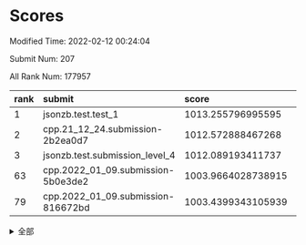# Scores

Modified Time: 2022-02-12 00:24:04

Submit Num: 207

All Rank Num: 177957

| rank |               submit               |       score        |       sigma        | pk_num |
| :--- | :--------------------------------- | :----------------- | :----------------- | :----- |
| 1    | jsonzb.test.test_1                 | 1013.255796995595  | 0.8196155470504262 | 3435   |
| 2    | cpp.21_12_24.submission-2b2ea0d7   | 1012.572888467268  | 0.7841792121056629 | 3438   |
| 3    | jsonzb.test.submission_level_4     | 1012.089193411737  | 0.7719651557653887 | 3443   |
| 63   | cpp.2022_01_09.submission-5b0e3de2 | 1003.9664028738915 | 0.7101709244965689 | 3440   |
| 79   | cpp.2022_01_09.submission-816672bd | 1003.4399343105939 | 0.7036655278661592 | 3439   |


<details>
<summary>全部</summary>

| rank |                 submit                 |       score        |       sigma        | pk_num |
| :--- | :------------------------------------- | :----------------- | :----------------- | :----- |
| 1    | jsonzb.test.test_1                     | 1013.255796995595  | 0.8196155470504262 | 3435   |
| 2    | cpp.21_12_24.submission-2b2ea0d7       | 1012.572888467268  | 0.7841792121056629 | 3438   |
| 3    | jsonzb.test.submission_level_4         | 1012.089193411737  | 0.7719651557653887 | 3443   |
| 4    | gobigger.level_3.submission_level_3_13 | 1012.0236571191623 | 0.807154907901642  | 3442   |
| 5    | gobigger.level_3.submission_level_3_36 | 1011.8020234000088 | 0.8175118939715034 | 3435   |
| 6    | gobigger.level_3.submission_level_3_16 | 1011.640945546956  | 0.8021179332798323 | 3437   |
| 7    | gobigger.level_3.submission_level_3_44 | 1011.318849818032  | 0.7926207147499668 | 3442   |
| 8    | gobigger.level_3.submission_level_3_5  | 1011.2584459216223 | 0.7732645760973318 | 3439   |
| 9    | gobigger.level_3.submission_level_3_38 | 1011.2047459147233 | 0.7764452651795889 | 3438   |
| 10   | gobigger.level_3.submission_level_3_46 | 1011.1814583432346 | 0.7514742606434294 | 3430   |
| 11   | gobigger.level_3.submission_level_3_40 | 1011.1516590763217 | 0.7964619417924671 | 3440   |
| 12   | gobigger.level_3.submission_level_3_39 | 1011.0739353512934 | 0.7866009774891907 | 3440   |
| 13   | gobigger.level_3.submission_level_3_21 | 1010.9815264651672 | 0.7951841136804231 | 3439   |
| 14   | gobigger.level_3.submission_level_3_9  | 1010.9035153788398 | 0.767710529467155  | 3434   |
| 15   | gobigger.level_3.submission_level_3_28 | 1010.8233620673394 | 0.7712900445087408 | 3439   |
| 16   | gobigger.level_3.submission_level_3_48 | 1010.8150557760782 | 0.7522784920263444 | 3437   |
| 17   | gobigger.level_3.submission_level_3_30 | 1010.730214814742  | 0.7670679310850212 | 3441   |
| 18   | gobigger.level_3.submission_level_3_42 | 1010.7150777325706 | 0.7785037704727212 | 3437   |
| 19   | gobigger.level_3.submission_level_3_20 | 1010.6663048733748 | 0.7531944282423408 | 3439   |
| 20   | gobigger.level_3.submission_level_3_10 | 1010.4833037454196 | 0.7581088237291524 | 3439   |
| 21   | gobigger.level_3.submission_level_3_0  | 1010.4637525259608 | 0.7526958463266268 | 3435   |
| 22   | gobigger.level_3.submission_level_3_8  | 1010.4386936958294 | 0.7926499233586031 | 3436   |
| 23   | gobigger.level_3.submission_level_3_15 | 1010.3422305595128 | 0.7654306361649048 | 3437   |
| 24   | gobigger.level_3.submission_level_3_35 | 1010.3395180593111 | 0.7631818113297109 | 3438   |
| 25   | gobigger.level_3.submission_level_3_29 | 1010.2814313913335 | 0.7588060260453603 | 3439   |
| 26   | gobigger.level_3.submission_level_3_18 | 1010.2708104630083 | 0.7554925453914937 | 3438   |
| 27   | gobigger.level_3.submission_level_3_41 | 1010.1423617470765 | 0.7515149419668286 | 3439   |
| 28   | gobigger.level_3.submission_level_3_11 | 1010.0699131646942 | 0.7625999085358229 | 3436   |
| 29   | gobigger.level_3.submission_level_3_3  | 1009.9904729745492 | 0.734429622422236  | 3437   |
| 30   | gobigger.level_3.submission_level_3_32 | 1009.9796131869106 | 0.7499440037838757 | 3440   |
| 31   | gobigger.level_3.submission_level_3_27 | 1009.9643557229307 | 0.7559649655477209 | 3444   |
| 32   | gobigger.level_3.submission_level_3_31 | 1009.9623264151847 | 0.7572169672155595 | 3434   |
| 33   | gobigger.level_3.submission_level_3_4  | 1009.888168632687  | 0.7499296927292489 | 3438   |
| 34   | gobigger.level_3.submission_level_3_24 | 1009.7840111960612 | 0.7266991067428897 | 3441   |
| 35   | gobigger.level_3.submission_level_3_23 | 1009.7456960997113 | 0.7684802756121323 | 3438   |
| 36   | gobigger.level_3.submission_level_3_43 | 1009.7121040077478 | 0.7417650674924876 | 3441   |
| 37   | gobigger.level_3.submission_level_3_47 | 1009.6699770094135 | 0.7473665119704188 | 3435   |
| 38   | gobigger.level_3.submission_level_3_12 | 1009.5912418621716 | 0.7680089654213468 | 3437   |
| 39   | gobigger.level_3.submission_level_3_19 | 1009.4556524075551 | 0.7684172905816141 | 3433   |
| 40   | gobigger.level_3.submission_level_3_45 | 1009.4308054432599 | 0.7467896197925145 | 3439   |
| 41   | gobigger.level_3.submission_level_3_1  | 1009.2929396096905 | 0.7469344822017413 | 3437   |
| 42   | gobigger.level_3.submission_level_3_26 | 1009.2344859606876 | 0.7651056719670489 | 3439   |
| 43   | gobigger.level_3.submission_level_3_7  | 1009.2280479654166 | 0.7385612836234468 | 3440   |
| 44   | gobigger.level_3.submission_level_3_17 | 1009.1494426153688 | 0.7465937654214647 | 3440   |
| 45   | gobigger.level_3.submission_level_3_22 | 1009.0619854523668 | 0.7467221286962924 | 3437   |
| 46   | gobigger.level_3.submission_level_3_25 | 1009.0237488039448 | 0.7491125555257828 | 3433   |
| 47   | gobigger.level_3.submission_level_3_14 | 1008.9246896428244 | 0.7691395807777921 | 3434   |
| 48   | gobigger.level_3.submission_level_3_33 | 1008.8704870792625 | 0.7522235100201637 | 3435   |
| 49   | gobigger.level_3.submission_level_3_37 | 1008.5832752365804 | 0.7293623615788385 | 3432   |
| 50   | gobigger.level_3.submission_level_3_34 | 1008.444859388008  | 0.7654656686027336 | 3440   |
| 51   | gobigger.level_3.submission_level_3_2  | 1008.2947807408702 | 0.7623838860233207 | 3436   |
| 52   | gobigger.level_3.submission_level_3_6  | 1008.2189776468883 | 0.7387810592678344 | 3441   |
| 53   | gobigger.level_3.submission_level_3_49 | 1008.0472794023615 | 0.7515534534809272 | 3437   |
| 54   | gobigger.level_1.submission_level_1_34 | 1004.9131976246525 | 0.732457330294254  | 3437   |
| 55   | gobigger.level_1.submission_level_1_30 | 1004.8696843362818 | 0.7087501615567113 | 3441   |
| 56   | gobigger.level_1.submission_level_1_18 | 1004.5629720793764 | 0.7162303889708712 | 3440   |
| 57   | gobigger.level_1.submission_level_1_15 | 1004.3860992870522 | 0.7273995282767616 | 3436   |
| 58   | gobigger.level_1.submission_level_1_47 | 1004.3848656672263 | 0.7162572052921613 | 3436   |
| 59   | gobigger.level_1.submission_level_1_23 | 1004.3421006350098 | 0.7196998568181888 | 3437   |
| 60   | gobigger.level_1.submission_level_1_36 | 1004.2732363942835 | 0.7268612114042342 | 3436   |
| 61   | gobigger.level_1.submission_level_1_39 | 1004.109320915134  | 0.7258304963984189 | 3439   |
| 62   | gobigger.level_1.submission_level_1_37 | 1004.0982107194899 | 0.7197837073764458 | 3434   |
| 63   | cpp.2022_01_09.submission-5b0e3de2     | 1003.9664028738915 | 0.7101709244965689 | 3440   |
| 64   | gobigger.level_1.submission_level_1_5  | 1003.9252843141066 | 0.7335762659180082 | 3442   |
| 65   | gobigger.level_1.submission_level_1_4  | 1003.924078200436  | 0.7165409547082076 | 3440   |
| 66   | gobigger.level_1.submission_level_1_20 | 1003.8705153176501 | 0.7122591403064903 | 3440   |
| 67   | gobigger.level_1.submission_level_1_26 | 1003.7772543440409 | 0.7255126695921046 | 3439   |
| 68   | gobigger.level_1.submission_level_1_14 | 1003.7484996287096 | 0.7098713013791047 | 3442   |
| 69   | gobigger.level_1.submission_level_1_41 | 1003.7403094706954 | 0.7310711898090507 | 3437   |
| 70   | gobigger.level_1.submission_level_1_46 | 1003.6427220684881 | 0.7274286783248372 | 3442   |
| 71   | gobigger.level_1.submission_level_1_45 | 1003.6241211919814 | 0.720107443755449  | 3439   |
| 72   | gobigger.level_1.submission_level_1_49 | 1003.6132304890306 | 0.7220461315768011 | 3439   |
| 73   | gobigger.level_1.submission_level_1_2  | 1003.5987425978873 | 0.7216202753938082 | 3443   |
| 74   | gobigger.level_1.submission_level_1_10 | 1003.5635110593527 | 0.7122945072633659 | 3440   |
| 75   | gobigger.level_1.submission_level_1_6  | 1003.5588548753379 | 0.7204744816051539 | 3440   |
| 76   | gobigger.level_1.submission_level_1_29 | 1003.5432032853965 | 0.7116191691209871 | 3441   |
| 77   | gobigger.level_1.submission_level_1_22 | 1003.4936732933413 | 0.7142373890299389 | 3433   |
| 78   | gobigger.level_1.submission_level_1_16 | 1003.4432836860631 | 0.7191126055809891 | 3439   |
| 79   | cpp.2022_01_09.submission-816672bd     | 1003.4399343105939 | 0.7036655278661592 | 3439   |
| 80   | gobigger.level_1.submission_level_1_19 | 1003.410387992591  | 0.7145734333218345 | 3440   |
| 81   | gobigger.level_1.submission_level_1_48 | 1003.3250144609052 | 0.7255993477461804 | 3445   |
| 82   | gobigger.level_1.submission_level_1_40 | 1003.3240519718789 | 0.720344358128902  | 3440   |
| 83   | gobigger.level_1.submission_level_1_32 | 1003.2457160785028 | 0.7082695802834779 | 3439   |
| 84   | gobigger.level_1.submission_level_1_44 | 1003.2179348349473 | 0.7164440249912781 | 3441   |
| 85   | gobigger.level_1.submission_level_1_38 | 1003.1866525499208 | 0.7232649526606072 | 3441   |
| 86   | gobigger.level_1.submission_level_1_9  | 1003.1497082162472 | 0.7230680911606842 | 3437   |
| 87   | gobigger.level_1.submission_level_1_43 | 1003.1262388042235 | 0.718389449808436  | 3437   |
| 88   | gobigger.level_1.submission_level_1_35 | 1003.0977826569679 | 0.7217583599456459 | 3434   |
| 89   | gobigger.level_1.submission_level_1_24 | 1003.051596064382  | 0.7184983822239371 | 3437   |
| 90   | gobigger.level_1.submission_level_1_8  | 1003.0025952352381 | 0.7315052426073158 | 3438   |
| 91   | gobigger.level_1.submission_level_1_3  | 1002.9675632810784 | 0.7203430771288812 | 3435   |
| 92   | gobigger.level_1.submission_level_1_31 | 1002.9464778153447 | 0.7134701424666824 | 3445   |
| 93   | gobigger.level_1.submission_level_1_21 | 1002.7578005650757 | 0.699309090316445  | 3441   |
| 94   | gobigger.level_1.submission_level_1_33 | 1002.6796263459099 | 0.7152653278766722 | 3444   |
| 95   | gobigger.level_1.submission_level_1_11 | 1002.3538617574195 | 0.715792454316045  | 3438   |
| 96   | gobigger.level_1.submission_level_1_28 | 1002.3303802924006 | 0.7085917519429323 | 3437   |
| 97   | gobigger.level_1.submission_level_1_1  | 1002.3144825427792 | 0.707338536295084  | 3437   |
| 98   | gobigger.level_1.submission_level_1_25 | 1002.1589076967448 | 0.7185950817772545 | 3436   |
| 99   | gobigger.level_1.submission_level_1_0  | 1002.0738778306576 | 0.7093424113831478 | 3437   |
| 100  | gobigger.level_1.submission_level_1_42 | 1002.0111882574472 | 0.7027813979850677 | 3438   |
| 101  | gobigger.level_1.submission_level_1_27 | 1001.8501871109788 | 0.7124967961422889 | 3442   |
| 102  | gobigger.level_1.submission_level_1_17 | 1001.8492728927076 | 0.7156973185905385 | 3443   |
| 103  | gobigger.level_1.submission_level_1_13 | 1001.7924637375017 | 0.7230420915461048 | 3441   |
| 104  | gobigger.level_1.submission_level_1_12 | 1001.6903051683956 | 0.7096668213391019 | 3441   |
| 105  | gobigger.level_1.submission_level_1_7  | 1001.605600228588  | 0.7152468755744484 | 3442   |
| 106  | gobigger.random.submission_random_8    | 997.1502958378576  | 0.7202840733245716 | 3433   |
| 107  | gobigger.random.submission_random_16   | 996.9731313379881  | 0.7140985136589828 | 3438   |
| 108  | gobigger.random.submission_random_13   | 996.9208883853939  | 0.7095395170070253 | 3438   |
| 109  | gobigger.random.submission_random_48   | 996.9073014203664  | 0.7085623981564315 | 3436   |
| 110  | gobigger.random.submission_random_34   | 996.9068215941085  | 0.730070462453446  | 3439   |
| 111  | gobigger.random.submission_random_41   | 996.886809057644   | 0.717140439191497  | 3439   |
| 112  | gobigger.random.submission_random_4    | 996.8824381863974  | 0.713250335117475  | 3440   |
| 113  | gobigger.random.submission_random_6    | 996.8176913340297  | 0.7173495158915725 | 3439   |
| 114  | gobigger.random.submission_random_27   | 996.8137462858092  | 0.7168543551495994 | 3439   |
| 115  | gobigger.random.submission_random_24   | 996.7927438777566  | 0.701321002092934  | 3440   |
| 116  | gobigger.random.submission_random_29   | 996.7146357793359  | 0.7170070577071644 | 3445   |
| 117  | gobigger.random.submission_random_2    | 996.6507118664803  | 0.7070095428242823 | 3440   |
| 118  | gobigger.random.submission_random_39   | 996.5867306005948  | 0.7140380003006053 | 3436   |
| 119  | gobigger.random.submission_random_7    | 996.2523493963797  | 0.7106203470030391 | 3442   |
| 120  | gobigger.random.submission_random_18   | 996.2361493846888  | 0.7007833032594515 | 3442   |
| 121  | gobigger.random.submission_random_26   | 996.1176457155271  | 0.7047768336406001 | 3438   |
| 122  | gobigger.random.submission_random_49   | 996.1132715906866  | 0.7155069599048884 | 3438   |
| 123  | gobigger.random.submission_random_5    | 996.0777487635452  | 0.7096935258688165 | 3436   |
| 124  | gobigger.random.submission_random_17   | 995.9778644250855  | 0.712681394196649  | 3444   |
| 125  | gobigger.random.submission_random_35   | 995.9142466914324  | 0.7157614387821345 | 3441   |
| 126  | gobigger.random.submission_random_40   | 995.8996546341523  | 0.7028376347388661 | 3440   |
| 127  | gobigger.random.submission_random_25   | 995.8793704703257  | 0.7087571576094545 | 3443   |
| 128  | gobigger.random.submission_random_47   | 995.8616026509043  | 0.7123807316045857 | 3438   |
| 129  | gobigger.random.submission_random_11   | 995.8545246596893  | 0.7041150016746307 | 3439   |
| 130  | gobigger.random.submission_random_42   | 995.8520468318455  | 0.7164239012856131 | 3442   |
| 131  | gobigger.random.submission_random_31   | 995.8285346430579  | 0.7119588274537226 | 3444   |
| 132  | gobigger.random.submission_random_45   | 995.7951463882828  | 0.7124765301497047 | 3439   |
| 133  | gobigger.random.submission_random_43   | 995.7945903986845  | 0.72158540766058   | 3440   |
| 134  | gobigger.random.submission_random_15   | 995.7602317005599  | 0.7172945262306057 | 3435   |
| 135  | gobigger.random.submission_random_1    | 995.7067535483159  | 0.7043444714869672 | 3440   |
| 136  | gobigger.random.submission_random_3    | 995.695250052034   | 0.7037183432752526 | 3435   |
| 137  | gobigger.random.submission_random_21   | 995.6883297246036  | 0.7135021828421845 | 3435   |
| 138  | gobigger.random.submission_random_20   | 995.6672465101914  | 0.6990097896600377 | 3441   |
| 139  | gobigger.random.submission_random_0    | 995.6267489835176  | 0.7140375463454809 | 3439   |
| 140  | gobigger.random.submission_random_32   | 995.6192963952267  | 0.7080752210830392 | 3443   |
| 141  | gobigger.random.submission_random_12   | 995.6045378152904  | 0.7152250079083904 | 3439   |
| 142  | gobigger.random.submission_random_37   | 995.5536353463444  | 0.7046130960697435 | 3441   |
| 143  | gobigger.random.submission_random_44   | 995.5472796816318  | 0.7082476892417525 | 3441   |
| 144  | gobigger.random.submission_random_30   | 995.5055318867251  | 0.723005913584877  | 3435   |
| 145  | gobigger.random.submission_random_36   | 995.4837591614479  | 0.7049304157520453 | 3436   |
| 146  | gobigger.random.submission_random_38   | 995.4567984059917  | 0.716275590245585  | 3439   |
| 147  | gobigger.random.submission_random_19   | 995.3312225135953  | 0.7215589833612966 | 3440   |
| 148  | gobigger.random.submission_random_23   | 995.2322633060804  | 0.7092460972295059 | 3442   |
| 149  | gobigger.random.submission_random_33   | 995.2158700704774  | 0.7102690157443586 | 3441   |
| 150  | gobigger.random.submission_random_10   | 995.1050448025004  | 0.7174784327439344 | 3442   |
| 151  | gobigger.random.submission_random_46   | 995.0973293477408  | 0.7169597315290657 | 3432   |
| 152  | gobigger.random.submission_random_14   | 994.9717281946984  | 0.7215148112994098 | 3436   |
| 153  | gobigger.random.submission_random_9    | 994.9456172569558  | 0.7085087155697831 | 3445   |
| 154  | gobigger.random.submission_random_28   | 994.9148082067321  | 0.7151087325411816 | 3435   |
| 155  | gobigger.random.submission_random_22   | 994.853478266007   | 0.7247526066601385 | 3437   |
| 156  | gobigger.level_2.submission_level_2_10 | 994.0006824663577  | 0.7321468672595296 | 3439   |
| 157  | gobigger.level_2.submission_level_2_18 | 993.7962469107156  | 0.7364883227006835 | 3442   |
| 158  | gobigger.level_2.submission_level_2_45 | 993.4962561433789  | 0.7341376497895752 | 3440   |
| 159  | gobigger.level_2.submission_level_2_27 | 993.3759773435735  | 0.7446189335409586 | 3440   |
| 160  | gobigger.level_2.submission_level_2_14 | 993.1538470633529  | 0.7439018690392837 | 3443   |
| 161  | gobigger.level_2.submission_level_2_24 | 993.0952878028389  | 0.7333236015091646 | 3439   |
| 162  | gobigger.level_2.submission_level_2_36 | 993.0808083142988  | 0.7505464458869154 | 3435   |
| 163  | gobigger.level_2.submission_level_2_13 | 993.0156492573018  | 0.7242021416228087 | 3441   |
| 164  | gobigger.level_2.submission_level_2_1  | 992.9763665055211  | 0.7401238436209961 | 3442   |
| 165  | gobigger.level_2.submission_level_2_20 | 992.8276133305188  | 0.7309067939115527 | 3443   |
| 166  | gobigger.level_2.submission_level_2_31 | 992.8147944559735  | 0.7566800951422519 | 3442   |
| 167  | gobigger.level_2.submission_level_2_30 | 992.7678946420954  | 0.735692041618213  | 3433   |
| 168  | gobigger.level_2.submission_level_2_38 | 992.567425242172   | 0.7662804435110179 | 3438   |
| 169  | gobigger.level_2.submission_level_2_44 | 992.4627187180874  | 0.7333819030044346 | 3441   |
| 170  | gobigger.level_2.submission_level_2_21 | 992.4625293263105  | 0.7354908298142825 | 3431   |
| 171  | gobigger.level_2.submission_level_2_12 | 992.4405557250042  | 0.7371446385333964 | 3432   |
| 172  | gobigger.level_2.submission_level_2_37 | 992.4248365281443  | 0.7413980491065507 | 3443   |
| 173  | gobigger.level_2.submission_level_2_35 | 992.2957695918564  | 0.747434355508221  | 3439   |
| 174  | gobigger.level_2.submission_level_2_47 | 992.2925335415193  | 0.7357999016059843 | 3441   |
| 175  | gobigger.level_2.submission_level_2_25 | 992.2213869642356  | 0.7355850105965378 | 3441   |
| 176  | gobigger.level_2.submission_level_2_4  | 992.1900637077131  | 0.7495094858017176 | 3437   |
| 177  | gobigger.level_2.submission_level_2_34 | 992.1342386573616  | 0.7580516579739992 | 3444   |
| 178  | gobigger.level_2.submission_level_2_5  | 992.0984605026317  | 0.7325258960357839 | 3436   |
| 179  | gobigger.level_2.submission_level_2_41 | 992.0942552246722  | 0.7407156828653777 | 3441   |
| 180  | gobigger.level_2.submission_level_2_46 | 992.0164921851599  | 0.752846989488158  | 3441   |
| 181  | gobigger.level_2.submission_level_2_2  | 991.8964715186553  | 0.741002283691815  | 3438   |
| 182  | gobigger.level_2.submission_level_2_8  | 991.8702313884878  | 0.7548844934517688 | 3438   |
| 183  | gobigger.level_2.submission_level_2_3  | 991.7801223462295  | 0.7425606041092574 | 3438   |
| 184  | gobigger.level_2.submission_level_2_28 | 991.7618318001532  | 0.7428588696891084 | 3435   |
| 185  | gobigger.level_2.submission_level_2_39 | 991.7408066638941  | 0.7438007053130656 | 3434   |
| 186  | gobigger.level_2.submission_level_2_16 | 991.6605309881035  | 0.744978781162264  | 3438   |
| 187  | gobigger.level_2.submission_level_2_49 | 991.6185533989789  | 0.7685155644759317 | 3439   |
| 188  | gobigger.level_2.submission_level_2_0  | 991.5677796797873  | 0.7507741730042908 | 3435   |
| 189  | gobigger.level_2.submission_level_2_7  | 991.5004934063428  | 0.763025849530341  | 3444   |
| 190  | gobigger.level_2.submission_level_2_17 | 991.4033545911792  | 0.7436577461918528 | 3438   |
| 191  | gobigger.level_2.submission_level_2_6  | 991.3786868996854  | 0.7382877492018931 | 3440   |
| 192  | gobigger.level_2.submission_level_2_29 | 991.3764116225916  | 0.7432622779017181 | 3437   |
| 193  | gobigger.level_2.submission_level_2_48 | 991.297246994283   | 0.7415312217046841 | 3439   |
| 194  | gobigger.level_2.submission_level_2_40 | 991.2487631055687  | 0.7439402998459325 | 3440   |
| 195  | gobigger.level_2.submission_level_2_9  | 991.2193204820916  | 0.7433874791029438 | 3440   |
| 196  | gobigger.level_2.submission_level_2_32 | 991.1576024242007  | 0.7588756239352699 | 3441   |
| 197  | gobigger.level_2.submission_level_2_15 | 991.1509186045507  | 0.754192680563357  | 3439   |
| 198  | gobigger.level_2.submission_level_2_22 | 991.0999799493405  | 0.7433927535722559 | 3437   |
| 199  | gobigger.level_2.submission_level_2_19 | 991.0984089159759  | 0.7732946728025751 | 3443   |
| 200  | gobigger.level_2.submission_level_2_43 | 991.0048903143859  | 0.7462314145937285 | 3439   |
| 201  | gobigger.level_2.submission_level_2_11 | 990.9707964631154  | 0.7586856173879538 | 3439   |
| 202  | gobigger.level_2.submission_level_2_33 | 990.842970125592   | 0.7605382208295743 | 3438   |
| 203  | gobigger.level_2.submission_level_2_26 | 990.5286445240258  | 0.7601324089214967 | 3435   |
| 204  | gobigger.level_2.submission_level_2_42 | 990.3722132475148  | 0.7657640183657906 | 3442   |
| 205  | gobigger.level_2.submission_level_2_23 | 990.2000337002768  | 0.7530211982070149 | 3440   |
| 206  | gobigger.none.submission_none_1        | 978.2903120043519  | 1.3066559176232977 | 3446   |
| 207  | gobigger.none.submission_none_0        | 976.8658380365717  | 1.3332386302216552 | 3441   |

</details>